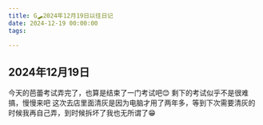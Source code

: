 ```yaml
---
title: G🛹2024年12月19日以往日记
date: 2024-12-19 00:00:00
tags:

---
```


## 2024年12月19日
今天的芭蕾考试弄完了，也算是结束了一门考试吧😊
剩下的考试似乎不是很难搞，慢慢来吧
这次去店里面清灰是因为电脑才用了两年多，等到下次需要清灰的时候我再自己弄，到时候拆坏了我也无所谓了😁